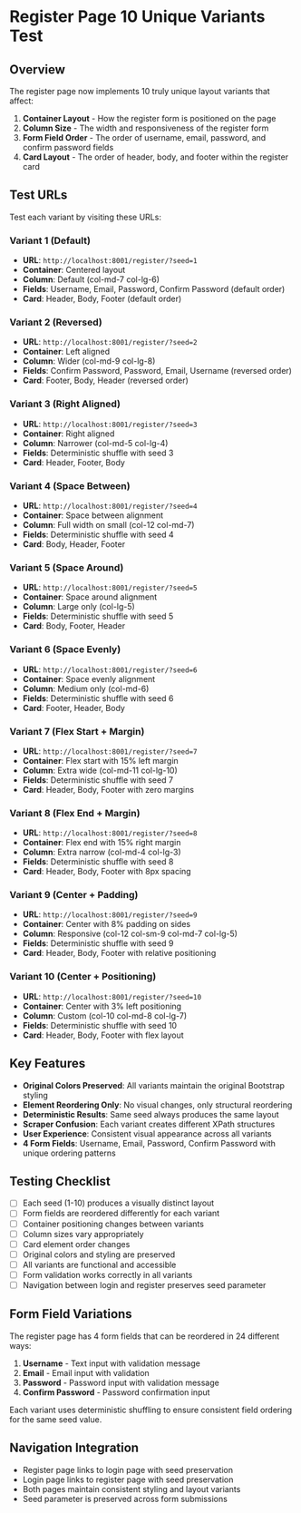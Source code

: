 # Register Page 10 Unique Variants Test

## Overview
The register page now implements 10 truly unique layout variants that affect:
1. **Container Layout** - How the register form is positioned on the page
2. **Column Size** - The width and responsiveness of the register form
3. **Form Field Order** - The order of username, email, password, and confirm password fields
4. **Card Layout** - The order of header, body, and footer within the register card

## Test URLs
Test each variant by visiting these URLs:

### Variant 1 (Default)
- **URL**: `http://localhost:8001/register/?seed=1`
- **Container**: Centered layout
- **Column**: Default (col-md-7 col-lg-6)
- **Fields**: Username, Email, Password, Confirm Password (default order)
- **Card**: Header, Body, Footer (default order)

### Variant 2 (Reversed)
- **URL**: `http://localhost:8001/register/?seed=2`
- **Container**: Left aligned
- **Column**: Wider (col-md-9 col-lg-8)
- **Fields**: Confirm Password, Password, Email, Username (reversed order)
- **Card**: Footer, Body, Header (reversed order)

### Variant 3 (Right Aligned)
- **URL**: `http://localhost:8001/register/?seed=3`
- **Container**: Right aligned
- **Column**: Narrower (col-md-5 col-lg-4)
- **Fields**: Deterministic shuffle with seed 3
- **Card**: Header, Footer, Body

### Variant 4 (Space Between)
- **URL**: `http://localhost:8001/register/?seed=4`
- **Container**: Space between alignment
- **Column**: Full width on small (col-12 col-md-7)
- **Fields**: Deterministic shuffle with seed 4
- **Card**: Body, Header, Footer

### Variant 5 (Space Around)
- **URL**: `http://localhost:8001/register/?seed=5`
- **Container**: Space around alignment
- **Column**: Large only (col-lg-5)
- **Fields**: Deterministic shuffle with seed 5
- **Card**: Body, Footer, Header

### Variant 6 (Space Evenly)
- **URL**: `http://localhost:8001/register/?seed=6`
- **Container**: Space evenly alignment
- **Column**: Medium only (col-md-6)
- **Fields**: Deterministic shuffle with seed 6
- **Card**: Footer, Header, Body

### Variant 7 (Flex Start + Margin)
- **URL**: `http://localhost:8001/register/?seed=7`
- **Container**: Flex start with 15% left margin
- **Column**: Extra wide (col-md-11 col-lg-10)
- **Fields**: Deterministic shuffle with seed 7
- **Card**: Header, Body, Footer with zero margins

### Variant 8 (Flex End + Margin)
- **URL**: `http://localhost:8001/register/?seed=8`
- **Container**: Flex end with 15% right margin
- **Column**: Extra narrow (col-md-4 col-lg-3)
- **Fields**: Deterministic shuffle with seed 8
- **Card**: Header, Body, Footer with 8px spacing

### Variant 9 (Center + Padding)
- **URL**: `http://localhost:8001/register/?seed=9`
- **Container**: Center with 8% padding on sides
- **Column**: Responsive (col-12 col-sm-9 col-md-7 col-lg-5)
- **Fields**: Deterministic shuffle with seed 9
- **Card**: Header, Body, Footer with relative positioning

### Variant 10 (Center + Positioning)
- **URL**: `http://localhost:8001/register/?seed=10`
- **Container**: Center with 3% left positioning
- **Column**: Custom (col-10 col-md-8 col-lg-7)
- **Fields**: Deterministic shuffle with seed 10
- **Card**: Header, Body, Footer with flex layout

## Key Features
- **Original Colors Preserved**: All variants maintain the original Bootstrap styling
- **Element Reordering Only**: No visual changes, only structural reordering
- **Deterministic Results**: Same seed always produces the same layout
- **Scraper Confusion**: Each variant creates different XPath structures
- **User Experience**: Consistent visual appearance across all variants
- **4 Form Fields**: Username, Email, Password, Confirm Password with unique ordering patterns

## Testing Checklist
- [ ] Each seed (1-10) produces a visually distinct layout
- [ ] Form fields are reordered differently for each variant
- [ ] Container positioning changes between variants
- [ ] Column sizes vary appropriately
- [ ] Card element order changes
- [ ] Original colors and styling are preserved
- [ ] All variants are functional and accessible
- [ ] Form validation works correctly in all variants
- [ ] Navigation between login and register preserves seed parameter

## Form Field Variations
The register page has 4 form fields that can be reordered in 24 different ways:
1. **Username** - Text input with validation message
2. **Email** - Email input with validation
3. **Password** - Password input with validation message
4. **Confirm Password** - Password confirmation input

Each variant uses deterministic shuffling to ensure consistent field ordering for the same seed value.

## Navigation Integration
- Register page links to login page with seed preservation
- Login page links to register page with seed preservation
- Both pages maintain consistent styling and layout variants
- Seed parameter is preserved across form submissions
